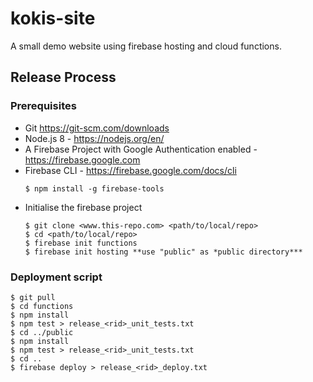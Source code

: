 # kokis-site
A small demo website using firebase hosting and cloud functions.

## Release Process

### Prerequisites
- Git https://git-scm.com/downloads
- Node.js 8 - https://nodejs.org/en/
- A Firebase Project with Google Authentication enabled - https://firebase.google.com
- Firebase CLI - https://firebase.google.com/docs/cli<br>
  ```
  $ npm install -g firebase-tools
  ```
- Initialise the firebase project<br>
  ```
  $ git clone <www.this-repo.com> <path/to/local/repo>
  $ cd <path/to/local/repo>
  $ firebase init functions
  $ firebase init hosting **use "public" as *public directory***
  ```
  
### Deployment script
  ```
  $ git pull
  $ cd functions
  $ npm install
  $ npm test > release_<rid>_unit_tests.txt
  $ cd ../public
  $ npm install
  $ npm test > release_<rid>_unit_tests.txt
  $ cd ..
  $ firebase deploy > release_<rid>_deploy.txt
  ```
